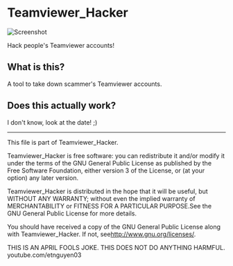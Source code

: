 # Teamviewer_Hacker

![Screenshot](https://i.imgur.com/E6pgDVa.png)

Hack people's Teamviewer accounts!

## What is this?
A tool to take down scammer's Teamviewer accounts.

## Does this actually work?
I don't know, look at the date! ;)

-----
This file is part of Teamviewer_Hacker.

Teamviewer_Hacker is free software: you can redistribute it and/or modify
it under the terms of the GNU General Public License as published by
the Free Software Foundation, either version 3 of the License, or
(at your option) any later version.

Teamviewer_Hacker is distributed in the hope that it will be useful,
but WITHOUT ANY WARRANTY; without even the implied warranty of
MERCHANTABILITY or FITNESS FOR A PARTICULAR PURPOSE.See the
GNU General Public License for more details.

You should have received a copy of the GNU General Public License
along with Teamviewer_Hacker.  If not, see<http://www.gnu.org/licenses/>.

THIS IS AN APRIL FOOLS JOKE. THIS DOES NOT DO ANYTHING HARMFUL.
youtube.com/etnguyen03
